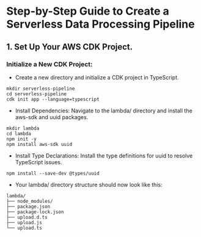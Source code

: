 # Step-by-Step Guide to Create a Serverless Data Processing Pipeline

## 1. Set Up Your AWS CDK Project.
### Initialize a New CDK Project:
* Create a new directory and initialize a CDK project in TypeScript.
```
mkdir serverless-pipeline
cd serverless-pipeline
cdk init app --language=typescript
```
* Install Dependencies:
Navigate to the lambda/ directory and install the aws-sdk and uuid packages.
```
mkdir lambda
cd lambda
npm init -y
npm install aws-sdk uuid
```
* Install Type Declarations:
Install the type definitions for uuid to resolve TypeScript issues.
```
npm install --save-dev @types/uuid
```
* Your lambda/ directory structure should now look like this:
```
lambda/
├── node_modules/
├── package.json
├── package-lock.json
├── upload.d.ts
├── upload.js
└── upload.ts
```
